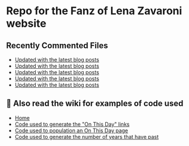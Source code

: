# Repo for the Fanz of Lena Zavaroni website

## Recently Commented Files
<!-- BLOG-POST-LIST:START -->
- [Updated with the latest blog posts](https://github.com/FanzOfLenaZavaroni/fanzoflenazavaroni.github.io/commit/42c8d36382cd8f81a45ff87e737205ebe1eff17b)
- [Updated with the latest blog posts](https://github.com/FanzOfLenaZavaroni/fanzoflenazavaroni.github.io/commit/971118c5598484ff47d7163be5b2566519c1d84e)
- [Updated with the latest blog posts](https://github.com/FanzOfLenaZavaroni/fanzoflenazavaroni.github.io/commit/4a39e68cef2088892f4107d02b638c6707da65d4)
- [Updated with the latest blog posts](https://github.com/FanzOfLenaZavaroni/fanzoflenazavaroni.github.io/commit/bca1dc221bbe87c86d76f232d5e1cfcd514aeda4)
- [Updated with the latest blog posts](https://github.com/FanzOfLenaZavaroni/fanzoflenazavaroni.github.io/commit/4c12220a0173f4304bea9b02b28d19bab7732c71)
<!-- BLOG-POST-LIST:END -->

## :notebook: Also read the wiki for examples of code used
* [Home](https://github.com/FanzOfLenaZavaroni/fanzoflenazavaroni.github.io/wiki)
* [Code used to generate the "On This Day" links](https://github.com/FanzOfLenaZavaroni/fanzoflenazavaroni.github.io/wiki/On-This-Day-Code)
* [Code used to population an On This Day page](https://github.com/FanzOfLenaZavaroni/fanzoflenazavaroni.github.io/wiki/Code-used-to-population-an-On-This-Day-page)
* [Code used to generate the number of years that have past](https://github.com/FanzOfLenaZavaroni/fanzoflenazavaroni.github.io/wiki/Number-of-years-gone-by-code)
